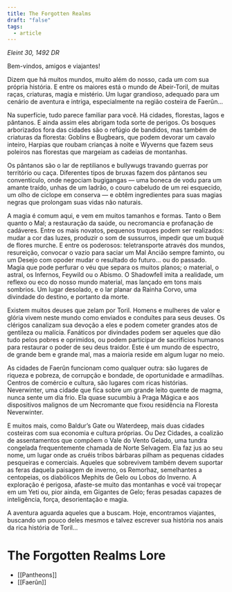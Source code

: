 ```yaml
---
title: The Forgotten Realms
draft: "false"
tags:
  - article
---
```



*Eleint 30, 1492 DR*

Bem-vindos, amigos e viajantes!

Dizem que há muitos mundos, muito além do nosso, cada um com sua própria história. E entre os maiores está o mundo de Abeir-Toril, de muitas raças, criaturas, magia e mistério. Um lugar grandioso, adequado para um cenário de aventura e intriga, especialmente na região costeira de Faerûn...

Na superfície, tudo parece familiar para você. Há cidades, florestas, lagos e pântanos. E ainda assim eles abrigam toda sorte de perigos. Os bosques arborizados fora das cidades são o refúgio de bandidos, mas também de criaturas da floresta: Goblins e Bugbears, que podem devorar um cavalo inteiro, Harpias que roubam crianças à noite e Wyverns que fazem seus poleiros nas florestas que margeiam as cadeias de montanhas.

Os pântanos são o lar de reptilianos e bullywugs travando guerras por território ou caça. Diferentes tipos de bruxas fazem dos pântanos seu conventículo, onde negociam bugigangas  — uma boneca de vodu para um amante traído, unhas de um ladrão, o couro cabeludo de um rei esquecido, um olho de ciclope em conserva — e obtêm ingredientes para suas magias negras que prolongam suas vidas não naturais.

A magia é comum aqui, e vem em muitos tamanhos e formas. Tanto o Bem quanto o Mal; a restauração da saúde, ou necromancia e profanação de cadáveres. Entre os mais novatos, pequenos truques podem ser realizados: mudar a cor das luzes, produzir o som de sussurros, impedir que um buquê de flores murche. E entre os poderosos: teletransporte através dos mundos, resureição, convocar o vazio para saciar um Mal Ancião sempre faminto, ou um Desejo com opoder mudar o resultado do futuro... ou do passado. Magia que pode perfurar o véu que separa os muitos planos; o material, o astral, os Infernos, Feywild ou o Abismo. O Shadowfell imita a realidade, um reflexo ou eco do nosso mundo material, mas lançado em tons mais sombrios. Um lugar desolado, e o lar planar da Rainha Corvo, uma divindade do destino, e portanto da morte.

Existem muitos deuses que zelam por Toril. Homens e mulheres de valor e glória vivem neste mundo como enviados e conduítes para seus deuses. Os clérigos canalizam sua devoção a eles e podem cometer grandes atos de gentileza ou malícia. Fanáticos por divindades podem ser aqueles que dão tudo pelos pobres e oprimidos, ou podem participar de sacrifícios humanos para restaurar o poder de seu deus traidor. Este é um mundo de espectro, de grande bem e grande mal, mas a maioria reside em algum lugar no meio.

As cidades de Faerûn funcionam como qualquer outra: são lugares de riqueza e pobreza, de corrupção e bondade, de oportunidade e armadilhas. Centros de comércio e cultura, são lugares com ricas histórias. Neverwinter, uma cidade que fica sobre um grande leito quente de magma, nunca sente um dia frio. Ela quase sucumbiu à Praga Mágica e aos dispositivos malignos de um Necromante que fixou residência na Floresta Neverwinter.

E muitos mais, como Baldur’s Gate ou Waterdeep, mais duas cidades costeiras com sua economia e cultura próprias. Ou Dez Cidades, a coalizão de assentamentos que compõem o Vale do Vento Gelado, uma tundra congelada frequentemente chamada de Norte Selvagem. Ela faz jus ao seu nome, um lugar onde as cruéis tribos bárbaras pilham as pequenas cidades pesqueiras e comerciais. Aqueles que sobrevivem também devem suportar as feras daquela paisagem de inverno, os Remorhaz, semelhantes a centopeias, os diabólicos Mephits de Gelo ou Lobos do Inverno. A exploração é perigosa, afaste-se muito das montanhas e você vai tropeçar em um Yeti ou, pior ainda, em Gigantes de Gelo; feras pesadas capazes de inteligência, força, desorientação e magia.

A aventura aguarda aqueles que a buscam. Hoje, encontramos viajantes, buscando um pouco deles mesmos e talvez escrever sua história nos anais da rica história de Toril...

# The Forgotten Realms Lore

- [[Pantheons]]
- [[Faerûn]]



